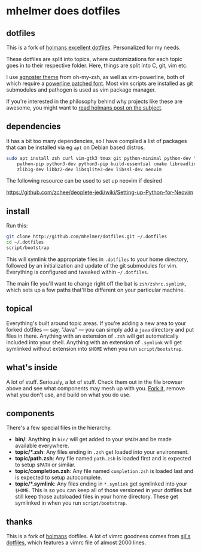 # mhelmer does dotfiles

## dotfiles

This is a fork of [holmans excellent dotfiles](http://github.com/holman/dotfiles.git).
Personalized for my needs.

These dotfiles are split into topics, where customizations for each topic goes
in to their respective folder. Here, things are split into C, git, vim etc.

I use [agnoster theme](http://gist.github.com/agnoster/3712874) from oh-my-zsh,
as well as vim-powerline, both of which require a [powerline patched
font](http://github.com/Lokaltog/powerline-fonts). Most vim scripts are 
installed as git submodules and pathogen is used as vim package manager.

If you're interested in the philosophy behind why projects like these are
awesome, you might want to [read holmans post on the
subject](http://zachholman.com/2010/08/dotfiles-are-meant-to-be-forked/).

## dependencies

It has a bit too many dependencies, so I have compiled a list of packages
that can be installed via eg `apt` on Debian based distros.

```bash
sudo apt install zsh curl vim-gtk3 tmux git python-minimal python-dev \
    python-pip python3-dev python3-pip build-essential cmake libreadline-dev \
	zlib1g-dev libbz2-dev libsqlite3-dev libssl-dev neovim
```

The following resource can be used to set up neovim if desired

https://github.com/zchee/deoplete-jedi/wiki/Setting-up-Python-for-Neovim

## install

Run this:

```sh
git clone http://github.com/mhelmer/dotfiles.git ~/.dotfiles
cd ~/.dotfiles
script/bootstrap
```

This will symlink the appropriate files in `.dotfiles` to your home directory,
followed by an initialization and update of the git submodules for vim.
Everything is configured and tweaked within `~/.dotfiles`.

The main file you'll want to change right off the bat is `zsh/zshrc.symlink`,
which sets up a few paths that'll be different on your particular machine.

## topical

Everything's built around topic areas. If you're adding a new area to your
forked dotfiles — say, "Java" — you can simply add a `java` directory and put
files in there. Anything with an extension of `.zsh` will get automatically
included into your shell. Anything with an extension of `.symlink` will get
symlinked without extension into `$HOME` when you run `script/bootstrap`.

## what's inside

A lot of stuff. Seriously, a lot of stuff. Check them out in the file browser
above and see what components may mesh up with you.
[Fork it](https://github.com/holman/dotfiles/fork), remove what you don't
use, and build on what you do use.

## components

There's a few special files in the hierarchy.

- **bin/**: Anything in `bin/` will get added to your `$PATH` and be made
  available everywhere.
- **topic/\*.zsh**: Any files ending in `.zsh` get loaded into your
  environment.
- **topic/path.zsh**: Any file named `path.zsh` is loaded first and is
  expected to setup `$PATH` or similar.
- **topic/completion.zsh**: Any file named `completion.zsh` is loaded
  last and is expected to setup autocomplete.
- **topic/\*.symlink**: Any files ending in `*.symlink` get symlinked into
  your `$HOME`. This is so you can keep all of those versioned in your dotfiles
  but still keep those autoloaded files in your home directory. These get
  symlinked in when you run `script/bootstrap`.

## thanks

This is a fork of [holmans](http://github.com/holman) dotfiles. A lot of vimrc 
goodness comes from [sjl's dotfiles](https://bitbucket.org/sjl/dotfiles/),
which features a vimrc file of almost 2000 lines.
